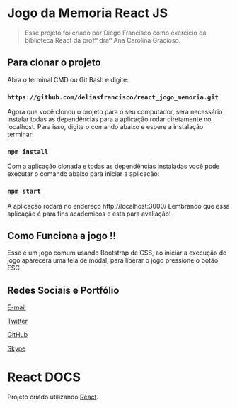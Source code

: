 # Jogo da Memoria React JS

> Esse projeto foi criado por Diego Francisco como exercício da biblioteca React da profº draº Ana Carolina Gracioso.

## Para clonar o projeto

Abra o terminal CMD ou Git Bash e digite:

### `https://github.com/deliasfrancisco/react_jogo_memoria.git`

Agora que você clonou o projeto para o seu computador, será necessário instalar todas as dependências para a aplicação rodar diretamente no localhost. Para isso, digite o comando abaixo e espere a instalação terminar:

### `npm install`

Com a aplicação clonada e todas as dependências instaladas você pode executar o comando abaixo para iniciar a aplicação:

### `npm start`

A aplicação rodará no endereço http://localhost:3000/
Lembrando que essa aplicação é para fins academicos e esta para avaliação!

## Como Funciona a jogo !!

Esse é um jogo comum usando Bootstrap de CSS, ao iniciar a execução do jogo aparecerá uma tela de modal, para liberar o jogo pressione o botâo ESC

## Redes Sociais e Portfólio

[E-mail](malito:deliasfrancisco@gmail.com)

[Twitter](https://twitter.com/DiegoNancius)

[GitHub](https://github.com/deliasfrancisco)

[Skype](https://deliasfrancisco@live.com/deliasfrancisco_1)

# React DOCS

Projeto criado utilizando [React](https://github.com/facebook/create-react-app).
